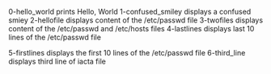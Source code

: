 0-hello_world prints Hello, World
1-confused_smiley displays a confused smiey
2-hellofile displays content of the /etc/passwd file
3-twofiles displays content of the /etc/passwd and /etc/hosts files
4-lastlines displays last 10 lines of the /etc/passwd file

5-firstlines displays the first 10 lines of the  /etc/passwd file
6-third_line displays third line of iacta file
